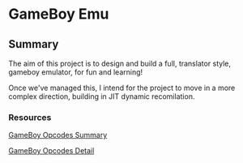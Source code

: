 # GameBoy Emu

## Summary
The aim of this project is to design and build a full, translator style, gameboy emulator, for fun and learning!

Once we've managed this, I intend for the project to move in a more complex direction, building in JIT dynamic recomilation.

### Resources
[GameBoy Opcodes Summary](http://www.devrs.com/gb/files/opcodes.html)

[GameBoy Opcodes Detail](http://www.pastraiser.com/cpu/gameboy/gameboy_opcodes.html)